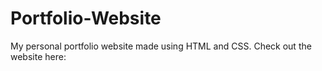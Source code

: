# Portfolio-Website

My personal portfolio website made using HTML and CSS.
Check out the website here:
